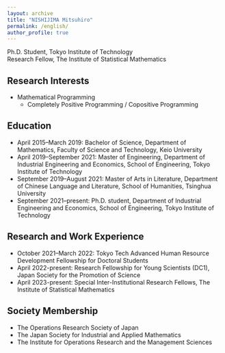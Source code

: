```yaml
---
layout: archive
title: "NISHIJIMA Mitsuhiro"
permalink: /english/
author_profile: true
---
```

Ph.D. Student, Tokyo Institute of Technology<br>
Research Fellow, The Institute of Statistical Mathematics<br>

## Research Interests
- Mathematical Programming
  - Completely Positive Programming / Copositive Programming

## Education
- April 2015–March 2019: Bachelor of Science, Department of Mathematics, Faculty of Science and Technology, Keio University
- April 2019–September 2021: Master of Engineering, Department of Industrial Engineering and Economics, School of Engineering, Tokyo Institute of Technology
- September 2019–August 2021: Master of Arts in Literature, Department of Chinese Language and Literature, School of Humanities, Tsinghua University
- September 2021–present: Ph.D. student, Department of Industrial Engineering and Economics, School of Engineering, Tokyo Institute of Technology

## Research and Work Experience
- October 2021–March 2022: Tokyo Tech Advanced Human Resource Development Fellowship for Doctoral Students
- April 2022-present: Research Fellowship for Young Scientists (DC1), Japan Society for the Promotion of Science
- April 2023-present: Special Inter-Institutional Research Fellows, The Institute of Statistical Mathematics

## Society Membership
- The Operations Research Society of Japan
- The Japan Society for Industrial and Applied Mathematics
- The Institute for Operations Research and the Management Sciences
